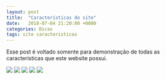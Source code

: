 ```yaml
---
layout: post
title:  "Características do site"
date:   2018-07-04 21:20:00 +0000
categories: Dicas
tags: site caracteristicas
---
```


Esse post é voltado somente para demonstração de todas as características que este website possui.


<div class="carousel">
  <a class="carousel-item" href="#one!"><img src="https://lorempixel.com/250/250/nature/1"></a>
  <a class="carousel-item" href="#two!"><img src="https://lorempixel.com/250/250/nature/2"></a>
  <a class="carousel-item" href="#three!"><img src="https://lorempixel.com/250/250/nature/3"></a>
  <a class="carousel-item" href="#four!"><img src="https://lorempixel.com/250/250/nature/4"></a>
  <a class="carousel-item" href="#five!"><img src="https://lorempixel.com/250/250/nature/5"></a>
</div>

<script>
   $(document).ready(function(){
    $('.carousel').carousel();
  });
</script>

